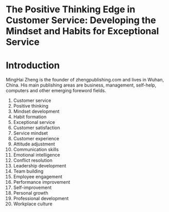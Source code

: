 # The Positive Thinking Edge in Customer Service: Developing the Mindset and Habits for Exceptional Service

# Introduction



MingHai Zheng is the founder of zhengpublishing.com and lives in Wuhan, China. His main publishing areas are business, management, self-help, computers and other emerging foreword fields.



1. Customer service
2. Positive thinking
3. Mindset development
4. Habit formation
5. Exceptional service
6. Customer satisfaction
7. Service mindset
8. Customer experience
9. Attitude adjustment
10. Communication skills
11. Emotional intelligence
12. Conflict resolution
13. Leadership development
14. Team building
15. Employee engagement
16. Performance improvement
17. Self-improvement
18. Personal growth
19. Professional development
20. Workplace culture

